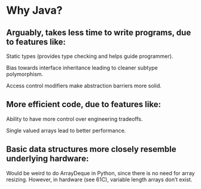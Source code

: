 # Why Java?
## Arguably, takes less time to write programs, due to features like:
Static types (provides type checking and helps guide programmer). 


Bias towards interface inheritance leading to cleaner subtype polymorphism. 


Access control modifiers make abstraction barriers more solid.    
## More efficient code, due to features like:
Ability to have more control over engineering tradeoffs.    

    
Single valued arrays lead to better performance.          
## Basic data structures more closely resemble underlying hardware:
Would be weird to do ArrayDeque in Python, since there is no need for array resizing. However, in hardware (see 61C), variable length arrays don’t exist.         

